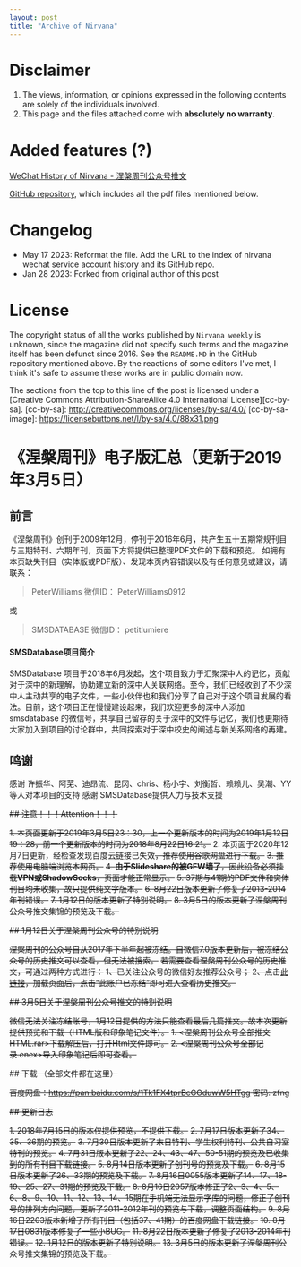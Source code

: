 ```yaml
---
layout: post
title: "Archive of Nirvana"
---
```


# Disclaimer

1. The views, information, or opinions expressed in the following contents are solely of the individuals involved.
2. This page and the files attached come with **absolutely no warranty**.

# Added features (?)

[WeChat History of Nirvana - 涅槃周刊公众号推文](https://nirvana-wechat.jing.rocks)

[GitHub repository](https://github.com/delgh1/nirvana-sz), which includes all the pdf files mentioned below.

# Changelog

- May 17 2023: Reformat the file. Add the URL to the index of nirvana wechat service account history and its GitHub repo.
- Jan 28 2023: Forked from original author of this post

# License

The copyright status of all the works published by `Nirvana weekly` is unknown, since the magazine did not specify such terms and the magazine itself has been defunct since 2016. See the `README.MD` in the GitHub repository mentioned above. By the reactions of some editors I've met, I think it's safe to assume these works are in public domain now.

The sections from the top to this line of the post is licensed under a [Creative Commons Attribution-ShareAlike 4.0 International License][cc-by-sa].
[cc-by-sa]: http://creativecommons.org/licenses/by-sa/4.0/
[cc-by-sa-image]: https://licensebuttons.net/l/by-sa/4.0/88x31.png

# 《涅槃周刊》电子版汇总（更新于2019年3月5日）

## 前言

《涅槃周刊》创刊于2009年12月，停刊于2016年6月，共产生五十五期常规刊目与三期特刊、六期年刊，页面下方将提供已整理PDF文件的下载和预览。
如拥有本页缺失刊目（实体版或PDF版）、发现本页内容错误以及有任何意见或建议，请联系：

> PeterWilliams
> 微信ID： PeterWilliams0912

或
>SMSDATABASE
>微信ID： petitlumiere

#### SMSDatabase项目简介

SMSDatabase 项目于2018年6月发起，这个项目致力于汇聚深中人的记忆，贡献对于深中的新理解，协助建立新的深中人关联网络。至今，我们已经收到了不少深中人主动共享的电子文件，一些小伙伴也和我们分享了自己对于这个项目发展的看法。目前，这个项目正在慢慢建设起来，我们欢迎更多的深中人添加smsdatabase 的微信号，共享自己留存的关于深中的文件与记忆，我们也更期待大家加入到项目的讨论群中，共同探索对于深中校史的阐述与新关系网络的再建。

## 鸣谢

感谢 许振华、阿芜、迪昂流、昆冈、chris、杨小宇、刘衡哲、赖赖儿、吴潮、YY等人对本项目的支持
感谢 SMSDatabase提供人力与技术支援

~~## 注意！！！Attention！！！~~

~~1. 本页面更新于2019年3月5日23：30，上一个更新版本的时间为2019年1月12日19：28，前一个更新版本的时间为2018年8月22日16:21。~~
2. 本页面于2020年12月7日更新，经检查发现百度云链接已失效~~，推荐使用谷歌网盘进行下载。~~
~~3. 推荐使用电脑端浏览本网页。~~
~~4. **由于Slideshare的被GFW墙了**，因此设备必须挂载**VPN或ShadowSocks**，页面才能正常显示。~~
~~5. 37期与41期的PDF文件和实体刊目均未收集，故只提供纯文字版本。~~
~~6. 8月22日版本更新了修复了2013-2014年刊错误。~~
~~7. 1月12日的版本更新了特别说明。~~
~~8. 3月5日的版本更新了涅槃周刊公众号推文集锦的预览及下载。~~

~~## 1月12日关于涅槃周刊公众号的特别说明~~

~~涅槃周刊的公众号自从2017年下半年起被冻结。自微信7.0版本更新后，被冻结公众号的历史推文可以查看，但无法被搜索。~~
~~若需要查看涅槃周刊公众号的历史推文，可通过两种方式进行：~~
~~1、已关注公众号的微信好友推荐公众号；~~
~~2、点击[此链接](https://mp.weixin.qq.com/s/daweUYIwSLDQe7OErl_g2A "a link")，加载页面后，点击“此账户已冻结”即可进入查看历史推文。~~

~~## 3月5日关于涅槃周刊公众号推文的特别说明~~

~~微信无法关注冻结账号，1月12日提供的方法只能查看最后几篇推文。故本次更新提供预览和下载（HTML版和印象笔记文件）。~~
~~1. <涅槃周刊公众号全部推文HTML.rar>下载解压后，打开Html文件即可。~~
~~2. <涅槃周刊公众号全部记录.enex>导入印象笔记后即可查看。~~

~~## 下载 （全部文件都在这里）~~

~~百度网盘：https://pan.baidu.com/s/1Tk1FX4tprBcGGduwW5HTgg 密码: zfng~~

~~## 更新日志~~

~~1. 2018年7月15日的版本仅提供预览，不提供下载。~~
~~2. 7月17日版本更新了34、35、36期的预览。~~
~~3. 7月30日版本更新了末日特刊、学生权利特刊、公共自习室特刊的预览。~~
~~4. 7月31日版本更新了22、24、43、47、50-51期的预览及已收集到的所有刊目下载链接。~~
~~5. 8月14日版本更新了创刊号的预览及下载。~~
~~6. 8月15日版本更新了26、33期的预览及下载。~~
~~7. 8月16日0055版本更新了14、17、18-19、25、27、31期的预览及下载。~~
~~8. 8月16日2057版本修正了2、3、4、5、6、8、9、10、11、12、13、14、15期在手机端无法显示字库的问题，修正了创刊号的排列方向问题，更新了2011-2012年刊的预览与下载，调整页面结构。~~
~~9. 8月16日2203版本新增了所有刊目（包括37、41期）的百度网盘下载链接。~~
~~10. 8月17日0831版本修复了一些小BUG。~~
~~11. 8月22日版本更新了修复了2013-2014年刊错误。~~
~~12. 1月12日的版本更新了特别说明。~~
~~13. 3月5日的版本更新了涅槃周刊公众号推文集锦的预览及下载。~~
